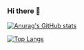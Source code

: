 ### Hi there 👋

[![Anurag's GitHub stats](https://github-readme-stats.vercel.app/api?username=natanlf&show_icons=true&theme=dark)](https://github.com/natanlf?tab=repositories) 

[![Top Langs](https://github-readme-stats.vercel.app/api/top-langs/?username=natanlf&layout=compact&theme=dark&hide=php)](https://github.com/natanlf/github-readme-stats)


<!--[![Top Langs](https://github-readme-stats.vercel.app/api/top-langs/?username=natanlf&langs_count=3&theme=dark)](https://github.com/natanlf/github-readme-stats)-->
<!--
**natanlf/natanlf** is a ✨ _special_ ✨ repository because its `README.md` (this file) appears on your GitHub profile.

Here are some ideas to get you started:

- 🔭 I’m currently working on ...
- 🌱 I’m currently learning ...
- 👯 I’m looking to collaborate on ...
- 🤔 I’m looking for help with ...
- 💬 Ask me about ...
- 📫 How to reach me: ...
- 😄 Pronouns: ...
- ⚡ Fun fact: ...
-->
